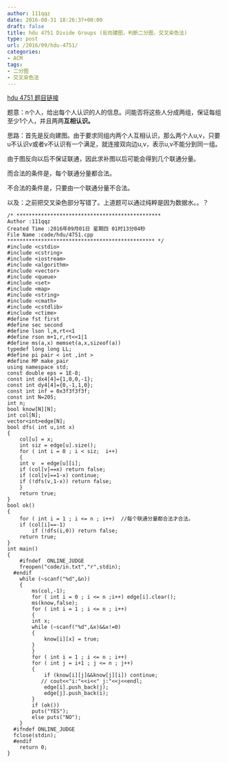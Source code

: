 ```yaml
---
author: 111qqz
date: 2016-08-31 18:26:37+00:00
draft: false
title: hdu 4751 Divide Groups (反向建图，判断二分图，交叉染色法)
type: post
url: /2016/09/hdu-4751/
categories:
- ACM
tags:
- 二分图
- 交叉染色法
---
```


[hdu 4751 题目链接](http://acm.split.hdu.edu.cn/showproblem.php?pid=4751)

题意：n个人，给出每个人认识的人的信息。问能否将这些人分成两组，保证每组至少1个人，并且两两**互相认识。**

思路：首先是反向建图。由于要求同组内两个人互相认识，那么两个人u,v，只要u不认识v或者v不认识有一个满足，就连接双向边u,v，表示u,v不能分到同一组。

由于图反向以后不保证联通，因此求补图以后可能会得到几个联通分量。

而合法的条件是，每个联通分量都合法。

不合法的条件是，只要由一个联通分量不合法。

以及：之前把交叉染色部分写错了。上道题可以通过纯粹是因为数据水。。？

    
    /* ***********************************************
    Author :111qqz
    Created Time :2016年09月01日 星期四 01时13分04秒
    File Name :code/hdu/4751.cpp
    ************************************************ */
    #include <cstdio>
    #include <cstring>
    #include <iostream>
    #include <algorithm>
    #include <vector>
    #include <queue>
    #include <set>
    #include <map>
    #include <string>
    #include <cmath>
    #include <cstdlib>
    #include <ctime>
    #define fst first
    #define sec second
    #define lson l,m,rt<<1
    #define rson m+1,r,rt<<1|1
    #define ms(a,x) memset(a,x,sizeof(a))
    typedef long long LL;
    #define pi pair < int ,int >
    #define MP make_pair
    using namespace std;
    const double eps = 1E-8;
    const int dx4[4]={1,0,0,-1};
    const int dy4[4]={0,-1,1,0};
    const int inf = 0x3f3f3f3f;
    const int N=205;
    int n;
    bool know[N][N];
    int col[N];
    vector<int>edge[N];
    bool dfs( int u,int x)
    {
        col[u] = x;
        int siz = edge[u].size();
        for ( int i = 0 ; i < siz;  i++)
        {
    	int v  = edge[u][i];
    	if (col[v]==x) return false;
    	if (col[v]==1-x) continue;
    	if (!dfs(v,1-x)) return false;
        }
        return true;
    }
    bool ok()
    {
        for ( int i = 1 ; i <= n ; i++)  //每个联通分量都合法才合法。
    	if (col[i]==-1)
    	    if (!dfs(i,0)) return false;
        return true;
    }
    int main()
    {
    	#ifndef  ONLINE_JUDGE 
    	freopen("code/in.txt","r",stdin);
      #endif
    	while (~scanf("%d",&n))
    	{
    	    ms(col,-1);
    	    for ( int i = 0 ; i <= n ;i++) edge[i].clear();
    	    ms(know,false);
    	    for ( int i = 1 ; i <= n ; i++)
    	    {
    		int x;
    		while (~scanf("%d",&x)&&x!=0)
    		{
    		    know[i][x] = true;
    		}
    	    }
    	    for ( int i = 1 ; i <= n ; i++)
    		for ( int j = i+1 ; j <= n ; j++)
    		{
    		    if (know[i][j]&&know[j][i]) continue;
    		   // cout<<"i:"<<i<<" j:"<<j<<endl;
    		    edge[i].push_back(j);
    		    edge[j].push_back(i);
    		}
    	    if (ok())
    		puts("YES");
    	    else puts("NO");
    	}
      #ifndef ONLINE_JUDGE  
      fclose(stdin);
      #endif
        return 0;
    }
    



